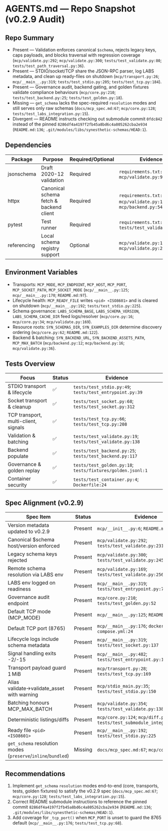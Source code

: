 # AGENTS.md — Repo Snapshot (v0.2.9 Audit)

## Repo Summary
- Present — Validation enforces canonical `$schema`, rejects legacy keys, caps payloads, and blocks traversal with regression coverage (`mcp/validate.py:292`; `mcp/validate.py:300`; `tests/test_validate.py:80`; `tests/test_path_traversal.py:36`).
- Present — STDIO/socket/TCP share the JSON-RPC parser, log LABS metadata, and clean up ready-files on shutdown (`mcp/transport.py:26`; `mcp/__main__.py:319`; `tests/test_stdio.py:205`; `tests/test_tcp.py:184`).
- Present — Governance audit, backend gating, and golden fixtures validate compliance behaviours (`mcp/core.py:210`; `tests/test_backend.py:25`; `tests/test_golden.py:18`).
- Missing — `get_schema` lacks the spec-required `resolution` modes and still serves only raw schemas (`docs/mcp_spec.md:67`; `mcp/core.py:128`; `tests/test_labs_integration.py:15`).
- Divergent — README instructs checking out submodule commit `0fdc842` instead of the pinned `8286df4a4197f2fb45a8bd6c4a805262cba2e934` (`README.md:136`; `.git/modules/libs/synesthetic-schemas/HEAD:1`).

## Dependencies
| Package | Purpose | Required/Optional | Evidence |
| - | - | - | - |
| jsonschema | Draft 2020-12 validation | Required | `requirements.txt:1`; `mcp/validate.py:9` |
| httpx | Canonical schema fetch & backend client | Required | `requirements.txt:2`; `mcp/validate.py:169`; `mcp/backend.py:54` |
| pytest | Test runner | Required | `requirements.txt:3`; `tests/test_validate.py:19` |
| referencing | Local schema registry support | Optional | `mcp/validate.py:12`; `mcp/validate.py:249` |

## Environment Variables
- Transports: `MCP_MODE`, `MCP_ENDPOINT`, `MCP_HOST`, `MCP_PORT`, `MCP_SOCKET_PATH`, `MCP_SOCKET_MODE` (`mcp/__main__.py:125`; `mcp/__main__.py:170`; `README.md:97`).
- Lifecycle health: `MCP_READY_FILE` writes `<pid> <ISO8601>` and is cleared on shutdown (`mcp/__main__.py:192`; `tests/test_stdio.py:225`).
- Schema governance: `LABS_SCHEMA_BASE`, `LABS_SCHEMA_VERSION`, `LABS_SCHEMA_CACHE_DIR` feed logs/resolver (`mcp/core.py:16`; `mcp/core.py:34`; `mcp/validate.py:169`).
- Resource roots: `SYN_SCHEMAS_DIR`, `SYN_EXAMPLES_DIR` determine discovery ordering (`mcp/core.py:62`; `README.md:122`).
- Backend & batching: `SYN_BACKEND_URL`, `SYN_BACKEND_ASSETS_PATH`, `MCP_MAX_BATCH` (`mcp/backend.py:12`; `mcp/backend.py:16`; `mcp/validate.py:36`).

## Tests Overview
| Focus | Status | Evidence |
| - | - | - |
| STDIO transport & lifecycle | ✅ | `tests/test_stdio.py:49`; `tests/test_entrypoint.py:39` |
| Socket transport & cleanup | ✅ | `tests/test_socket.py:68`; `tests/test_socket.py:312` |
| TCP transport, multi-client, signals | ✅ | `tests/test_tcp.py:66`; `tests/test_tcp.py:208` |
| Validation & batching | ✅ | `tests/test_validate.py:19`; `tests/test_validate.py:138` |
| Backend populate | ✅ | `tests/test_backend.py:25`; `tests/test_backend.py:117` |
| Governance & golden replay | ✅ | `tests/test_golden.py:18`; `tests/fixtures/golden.jsonl:1` |
| Container security | ✅ | `tests/test_container.py:4`; `Dockerfile:24` |

## Spec Alignment (v0.2.9)
| Spec Item | Status | Evidence |
| - | - | - |
| Version metadata updated to v0.2.9 | Present | `mcp/__init__.py:6`; `README.md:2` |
| Canonical $schema host/version enforced | Present | `mcp/validate.py:292`; `tests/test_validate.py:231` |
| Legacy schema keys rejected | Present | `mcp/validate.py:300`; `tests/test_validate.py:245` |
| Remote schema resolution via LABS env | Present | `mcp/validate.py:169`; `tests/test_validate.py:256` |
| LABS env logged on readiness | Present | `mcp/__main__.py:319`; `tests/test_entrypoint.py:70` |
| Governance audit endpoint | Present | `mcp/core.py:210`; `tests/test_golden.py:52` |
| Default TCP mode (MCP_MODE) | Present | `mcp/__main__.py:125`; `README.md:97` |
| Default TCP port (8765) | Present | `mcp/__main__.py:176`; `docker-compose.yml:24` |
| Lifecycle logs include schema metadata | Present | `mcp/__main__.py:319`; `tests/test_socket.py:137` |
| Signal handling exits -2/-15 | Present | `mcp/__main__.py:482`; `tests/test_entrypoint.py:115` |
| Transport payload guard 1 MiB | Present | `mcp/transport.py:28`; `tests/test_tcp.py:169` |
| Alias validate→validate_asset with warning | Present | `mcp/stdio_main.py:35`; `tests/test_stdio.py:150` |
| Batching honours MCP_MAX_BATCH | Present | `mcp/validate.py:354`; `tests/test_validate.py:138` |
| Deterministic listings/diffs | Present | `mcp/core.py:124`; `mcp/diff.py:50`; `tests/test_submodule_integration.py:34` |
| Ready file `<pid> <ISO8601>` | Present | `mcp/__main__.py:192`; `tests/test_stdio.py:225` |
| `get_schema` resolution modes (`preserve`/`inline`/`bundled`) | Missing | `docs/mcp_spec.md:67`; `mcp/core.py:128` |

## Recommendations
1. Implement `get_schema` `resolution` modes end-to-end (core, transports, tests, golden fixtures) to satisfy the v0.2.9 spec (`docs/mcp_spec.md:67`; `mcp/core.py:128`; `tests/test_labs_integration.py:15`).
2. Correct README submodule instructions to reference the pinned commit `8286df4a4197f2fb45a8bd6c4a805262cba2e934` (`README.md:136`; `.git/modules/libs/synesthetic-schemas/HEAD:1`).
3. Add coverage for `_tcp_port()` when `MCP_PORT` is unset to guard the 8765 default (`mcp/__main__.py:176`; `tests/test_tcp.py:68`).
